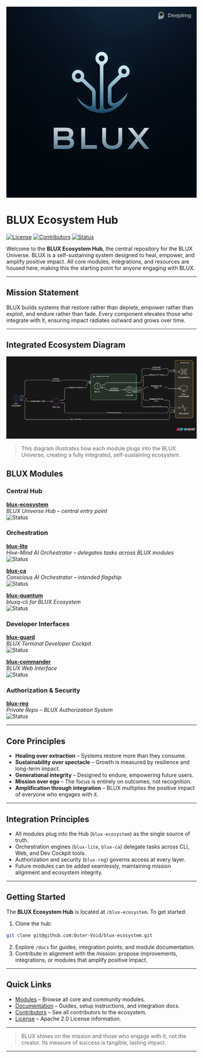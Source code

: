 <p align="center">
  <img src="./assets/blux-eco-logo.png" alt="BLUX Ecosystem" width="600">
</p>

# BLUX Ecosystem Hub

[![License](https://img.shields.io/badge/license-Apache%202.0-blue)](LICENSE)
[![Contributors](https://img.shields.io/badge/contributors-∞-brightgreen)](CONTRIBUTORS.md)
[![Status](https://img.shields.io/badge/status-Active-green)](README.md)

Welcome to the **BLUX Ecosystem Hub**, the central repository for the BLUX Universe. BLUX is a self-sustaining system designed to heal, empower, and amplify positive impact. All core modules, integrations, and resources are housed here, making this the starting point for anyone engaging with BLUX.

---

## Mission Statement

BLUX builds systems that restore rather than deplete, empower rather than exploit, and endure rather than fade. Every component elevates those who integrate with it, ensuring impact radiates outward and grows over time.

---

## Integrated Ecosystem Diagram

<p align="center">
  <img src="./assets/blux-eco-diag.png" alt="BLUX Ecosystem Diagram" width="600">
</p>

> This diagram illustrates how each module plugs into the BLUX Universe, creating a fully integrated, self-sustaining ecosystem.


## BLUX Modules

### Central Hub
**[blux-ecosystem](https://github.com/Outer-Void/blux-ecosystem)**  
_BLUX Universe Hub – central entry point_  
![Status](https://img.shields.io/badge/status-Active-green)

### Orchestration
**[blux-lite](https://github.com/Outer-Void/blux-lite)**  
_Hive-Mind AI Orchestrator – delegates tasks across BLUX modules_  
![Status](https://img.shields.io/badge/status-Active-green)

**[blux-ca](https://github.com/Outer-Void/blux-ca)**  
_Conscious AI Orchestrator – intended flagship_  
![Status](https://img.shields.io/badge/status-Active-green)

**[blux-quantum](https://github.com/Outer-Void/blux-quantum)**  
_bluxq-cli for BLUX Ecosystem_  
![Status](https://img.shields.io/badge/status-Active-green)

### Developer Interfaces
**[blux-guard](https://github.com/Outer-Void/blux-guard)**  
_BLUX Terminal Developer Cockpit_  
![Status](https://img.shields.io/badge/status-Active-green)

**[blux-commander](https://github.com/Outer-Void/blux-commander)**  
_BLUX Web Interface_  
![Status](https://img.shields.io/badge/status-Active-green)

### Authorization & Security
**[blux-reg](https://github.com/Outer-Void/blux-reg)**  
_Private Repo – BLUX Authorization System_  
![Status](https://img.shields.io/badge/status-Private-lightgrey)

---

## Core Principles

- **Healing over extraction** – Systems restore more than they consume.  
- **Sustainability over spectacle** – Growth is measured by resilience and long-term impact.  
- **Generational integrity** – Designed to endure, empowering future users.  
- **Mission over ego** – The focus is entirely on outcomes, not recognition.  
- **Amplification through integration** – BLUX multiplies the positive impact of everyone who engages with it.

---

## Integration Principles

- All modules plug into the Hub (`blux-ecosystem`) as the single source of truth.  
- Orchestration engines (`blux-lite`, `blux-ca`) delegate tasks across CLI, Web, and Dev Cockpit tools.  
- Authorization and security (`blux-reg`) governs access at every layer.  
- Future modules can be added seamlessly, maintaining mission alignment and ecosystem integrity.

---

## Getting Started

The **BLUX Ecosystem Hub** is located at `/blux-ecosystem`. To get started:

1. Clone the hub:

```bash
git clone git@github.com:Outer-Void/blux-ecosystem.git
```

2. Explore `/docs` for guides, integration points, and module documentation.  
3. Contribute in alignment with the mission: propose improvements, integrations, or modules that amplify positive impact.

---

## Quick Links

- [Modules](./modules) – Browse all core and community modules.  
- [Documentation](./docs) – Guides, setup instructions, and integration docs.  
- [Contributors](./CONTRIBUTORS.md) – See all contributors to the ecosystem.  
- [License](./LICENSE) – Apache 2.0 License information.

---

> BLUX shines on the mission and those who engage with it, not the creator. Its measure of success is tangible, lasting impact.


---
